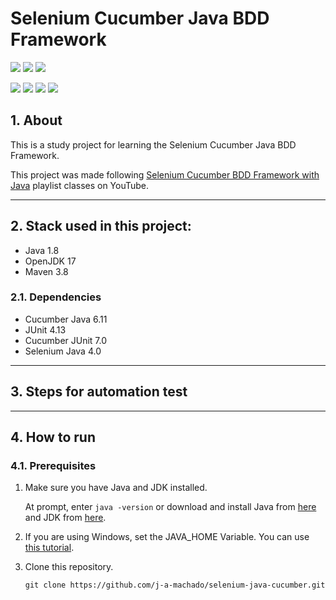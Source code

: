 # Selenium Cucumber Java BDD Framework 

![](https://img.shields.io/badge/java-v.1.8-blue.svg)
![](https://img.shields.io/badge/jdk-v.17-9cf.svg)
![](https://img.shields.io/badge/maven-v.3.8-orange.svg)

![](https://img.shields.io/badge/cucumber-v.6.11-green.svg)
![](https://img.shields.io/badge/junit-v.4.13-blue.svg)
![](https://img.shields.io/badge/cucumber_junit-v.7.0-green.svg)
![](https://img.shields.io/badge/selenium_java-v.4.0-yellow.svg)

## 1. About
This is a study project for learning the Selenium Cucumber Java BDD Framework.

This project was made following [Selenium Cucumber BDD Framework with Java](https://www.youtube.com/watch?v=4e9vhX7ZuCw&list=PLhW3qG5bs-L_mFHirOLEYJ7X2rIXu8SR2&index=3&ab_channel=AutomationStepbyStep) playlist classes on YouTube.

---

## 2. Stack used in this project:
* Java 1.8
* OpenJDK 17
* Maven 3.8

### 2.1. Dependencies
* Cucumber Java 6.11
* JUnit 4.13
* Cucumber JUnit 7.0
* Selenium Java 4.0

---

## 3. Steps for automation test

---

## 4. How to run

### 4.1. Prerequisites
1. Make sure you have Java and JDK installed.

   At prompt, enter `java -version` or download and install Java from [here](https://www.java.com/pt-BR/download/ie_manual.jsp?locale=pt_BR "Download Java") and JDK from [here](https://www.oracle.com/br/java/technologies/javase/javase-jdk8-downloads.html "Download JDK").

2. If you are using Windows, set the JAVA_HOME Variable. You can use [this tutorial](https://confluence.atlassian.com/doc/setting-the-java_home-variable-in-windows-8895.html).

3. Clone this repository.

    ```git clone https://github.com/j-a-machado/selenium-java-cucumber.git```